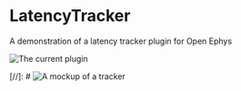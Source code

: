 # LatencyTracker
A demonstration of a latency tracker plugin for Open Ephys

![The current plugin](https://user-images.githubusercontent.com/4569596/72152286-717da680-33a2-11ea-91b1-efe64213ec12.png)

[//]: # ![A mockup of a tracker](https://user-images.githubusercontent.com/4569596/72152325-88bc9400-33a2-11ea-99fc-0cf2124c61b2.gif)


